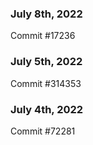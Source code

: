 ### July 8th, 2022

Commit #17236

### July 5th, 2022

Commit #314353


### July 4th, 2022

Commit #72281
